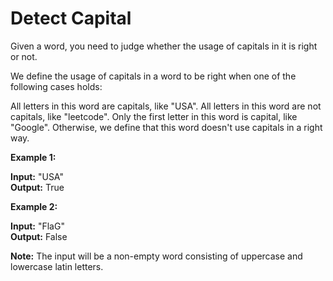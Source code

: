 # Detect Capital

Given a word, you need to judge whether the usage of capitals in it is right or not.

We define the usage of capitals in a word to be right when one of the following cases holds:

All letters in this word are capitals, like "USA".
All letters in this word are not capitals, like "leetcode".
Only the first letter in this word is capital, like "Google".
Otherwise, we define that this word doesn't use capitals in a right way.
 

**Example 1:**

**Input:** "USA"<br/>
**Output:** True
 

**Example 2:**

**Input:** "FlaG"<br/>
**Output:** False
 

**Note:** The input will be a non-empty word consisting of uppercase and lowercase latin letters.
